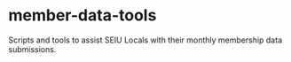 # member-data-tools
Scripts and tools to assist SEIU Locals with their monthly membership data submissions.
